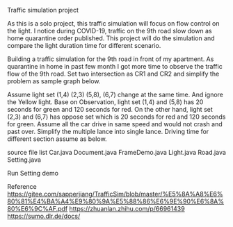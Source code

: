 Traffic simulation project 

As this is a solo project, this traffic simulation will focus on flow control on the light. I notice during COVID-19, traffic on the 9th road slow down as home quarantine order published. This project will do the simulation and compare the light duration time for different scenario.  


Building a traffic simulation for the 9th road in front of my apartment. As quarantine in home in past few month I got more time to observe the traffic flow of the 9th road. Set two intersection as CR1 and CR2 and simplify the problem as sample graph below. 
 
Assume light set (1,4) (2,3) (5,8), (6,7) change at the same time. And ignore the Yellow light.
Base on Observation, light set (1,4) and (5,8) has 20 seconds for green and 120 seconds for red. On the other hand, light set (2,3) and (6,7) has oppose set which is 20 seconds for red and 120 seconds for green. 
Assume all the car drive in same speed and would not crash and past over. Simplify the multiple lance into single lance. Driving time for different section assume as below.


source file list
Car.java
Document.java
FrameDemo.java
Light.java
Road.java
Setting.java

Run Setting demo

Reference
https://gitee.com/sapperjiang/TrafficSim/blob/master/%E5%8A%A8%E6%80%81%E4%BA%A4%E9%80%9A%E5%88%86%E6%9E%90%E6%8A%80%E6%9C%AF.pdf
https://zhuanlan.zhihu.com/p/66961439
https://sumo.dlr.de/docs/


